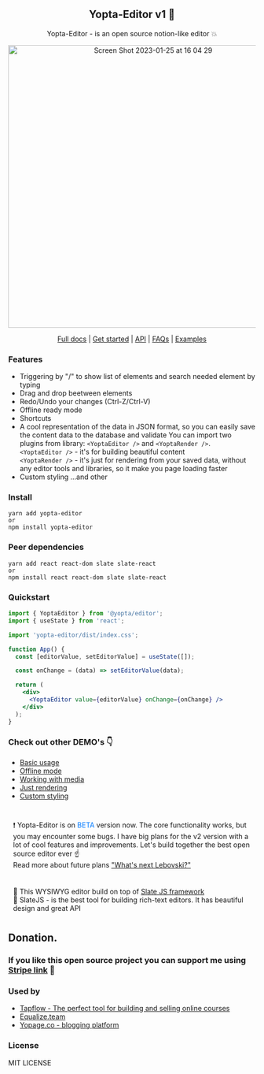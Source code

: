 <h2 align="center">Yopta-Editor v1 🎉</h2>
<p align="center">Yopta-Editor - is an open source notion-like editor 💥</p>
<div align="center">
<img width="574" alt="Screen Shot 2023-01-25 at 16 04 29" src="https://user-images.githubusercontent.com/29093118/215324525-882bf403-646c-4267-bb5f-c0f37509ac09.png">
</div>

<div align="center">

</div>

<p align="center">
  <a target="_blank" rel="noopener noreferrer" href="https://yopage.co/blog/0zntIA46L4/W0epdDpnRa">Full docs</a> |
  <a target="_blank" rel="noopener noreferrer" href="https://yopage.co/blog/0zntIA46L4/qOQqVaxxRZ">Get started</a> | 
  <a target="_blank" rel="noopener noreferrer" href="https://yopage.co/blog/0zntIA46L4/kUoZ2DoHnG">API</a> |
  <a target="_blank" rel="noopener noreferrer" href="https://yopage.co/blog/0zntIA46L4/qo9nK4lDG5">FAQs</a> |
  <a target="_blank" rel="noopener noreferrer" href="https://yopta-editor.vercel.app/basic">Examples</a>
</p>

### Features

- Triggering by "/" to show list of elements and search needed element by typing
- Drag and drop beetween elements
- Redo/Undo your changes (Ctrl-Z/Ctrl-V)
- Offline ready mode
- Shortcuts
- A cool representation of the data in JSON format, so you can easily save the content data to the database and validate
  You can import two plugins from library: `<YoptaEditor />` and `<YoptaRender />`. <br>
  `<YoptaEditor />` - it's for building beautiful content <br>
  `<YoptaRender />` - it's just for rendering from your saved data, without any editor tools and libraries, so it make you page loading faster
- Custom styling
  ...and other

### Install

    yarn add yopta-editor
    or
    npm install yopta-editor

### Peer dependencies

    yarn add react react-dom slate slate-react
    or
    npm install react react-dom slate slate-react

### Quickstart

```jsx
import { YoptaEditor } from '@yopta/editor';
import { useState } from 'react';

import 'yopta-editor/dist/index.css';

function App() {
  const [editorValue, setEditorValue] = useState([]);

  const onChange = (data) => setEditorValue(data);

  return (
    <div>
      <YoptaEditor value={editorValue} onChange={onChange} />
    </div>
  );
}
```

### Check out other DEMO's 👇

- <a target="_blank" rel="noopener noreferrer" href="https://yopta-editor.vercel.app/basic">Basic usage</a>
- <a target="_blank" rel="noopener noreferrer" href="https://yopta-editor.vercel.app/offline">Offline mode</a>
- <a target="_blank" rel="noopener noreferrer" href="https://yopta-editor.vercel.app/media">Working with media</a>
- <a target="_blank" rel="noopener noreferrer" href="https://yopta-editor.vercel.app/render">Just rendering</a>
- <a target="_blank" rel="noopener noreferrer" href="https://yopta-editor.vercel.app/styling">Custom styling</a>
  <br>
  <br>

<div style="padding: 10px">❗ Yopta-Editor is on <span style="color: #007aff">BETA</span> version now. The core functionality works, but you may encounter some bugs.
I have big plans for the v2 version with a lot of cool features and improvements.
Let's build together the best open source editor ever ☝ <br>
Read more about future plans <a target="_blank" rel="noopener noreferrer" href="https://yopage.co/blog/0zntIA46L4/5iK8VNiBI8">"What's next Lebovski?"</a>
</div>
<br>
<div style="padding: 10px; marging: 10px">
📝 This WYSIWYG editor build on top of <a target="_blank" rel="noopener noreferrer" href="https://github.com/ianstormtaylor/slate">Slate JS framework</a> <br>
💙 SlateJS - is the best tool for building rich-text editors. It has beautiful design and great API
</div>

## Donation.

### If you like this open source project you can support me using <a href="https://buy.stripe.com/9AQcQo6G57dyexGeUU">Stripe link</a> 💙

### Used by

- <a href="https://tapflow.co/">Tapflow - The perfect tool for building and selling online courses</a>
- <a href="https://equalize.team">Equalize.team</a>
- <a href="https://yopage.co/">Yopage.co - blogging platform</a>

### License

MIT LICENSE
